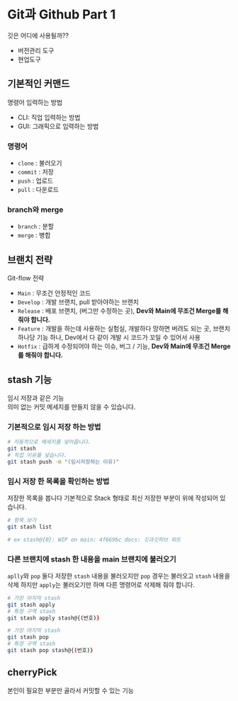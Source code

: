 # Git과 Github Part 1

깃은 어디에 사용될까??

- 버전관리 도구
- 현업도구

## 기본적인 커맨드

명령어 입력하는 방법

- CLI: 직업 입력하는 방법
- GUI: 그래픽으로 입력하는 방법

### 명령어

- `clone` : 불러오기
- `commit` : 저장
- `push` : 업로드
- `pull` : 다운로드

### branch와 merge

- `branch` : 분할
- `merge` : 병합

## 브랜치 전략

Git-flow 전략

- `Main` : 무조건 안정적인 코드
- `Develop` : 개발 브랜치, pull 받아야하는 브랜치
- `Release` : 배포 브랜치, (버그만 수정하는 곳), **Dev와 Main에 무조건 Merge를 해줘야 합니다.**
- `Feature` : 개발을 하는데 사용하는 실험실, 개발하다 망하면 버려도 되는 곳, 브랜치 하나당 기능 하나, Dev에서 다 같이 개발 시 코드가 꼬일 수 있어서 사용
- `Hotfix` : 급하게 수정되어야 하는 이슈, 버그 / 기능, **Dev와 Main에 무조건 Merge를 해줘야 합니다.** 

## stash 기능

임시 저장과 같은 기능  
의미 없는 커밋 메세지를 만들지 않을 수 있습니다.

### 기본적으로 임시 저장 하는 방법

```bash
# 자동적으로 메세지를 넣어줍니다.
git stash 
# 직접 이유를 넣습니다.
git stash push -m "(임시저장하는 이유)"
```

### 임시 저장 한 목록을 확인하는 방법

저장한 목록을 봅니다 기본적으로 Stack 형태로 최신 저장한 부분이 위에 작성되어 있습니다.  

```bash
# 항목 보기
git stash list

# ex stash@{0}: WIP on main: 4f669bc docs: 깃과깃허브 파트
```

### 다른 브랜치에 stash 한 내용을 main 브랜치에 불러오기

`aplly`와 `pop` 둘다 저장한 `stash` 내용을 불러오지만 `pop` 경우는 불러오고 `stash` 내용을 삭제 하지만 `apply`는 불러오기만 하며 다른 명령어로 삭제해 줘야 합니다.

```bash
# 가장 마지막 stash
git stash apply
# 특정 구역 stash
git stash apply stash@{(번호)}

# 가장 마지막 stash
git stash pop
# 특정 구역 stash
git stash pop stash@{(번호)}
```


## cherryPick

본인이 필요한 부분만 골라서 커밋할 수 있는 기능

```bash
```

